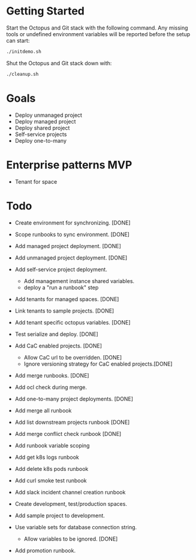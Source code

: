 # Getting Started

Start the Octopus and Git stack with the following command. Any missing tools or undefined environment variables will
be reported before the setup can start:

```bash
./initdemo.sh
```

Shut the Octopus and Git stack down with:

```bash
./cleanup.sh
```

# Goals

* Deploy unmanaged project
* Deploy managed project
* Deploy shared project
* Self-service projects
* Deploy one-to-many

# Enterprise patterns MVP

* Tenant for space

# Todo

* Create environment for synchronizing. [DONE]
* Scope runbooks to sync environment. [DONE]
* Add managed project deployment. [DONE]
* Add unmanaged project deployment. [DONE]
* Add self-service project deployment.
  * Add management instance shared variables.
  * deploy a "run a runbook" step
* Add tenants for managed spaces. [DONE]
* Link tenants to sample projects. [DONE]
* Add tenant specific octopus variables. [DONE]
* Test serialize and deploy. [DONE]
* Add CaC enabled projects. [DONE]
  * Allow CaC url to be overridden. [DONE]
  * Ignore versioning strategy for CaC enabled projects.[DONE]
* Add merge runbooks. [DONE]
* Add ocl check during merge.
* Add one-to-many project deployments. [DONE]
* Add merge all runbook
* Add list downstream projects runbook [DONE]
* Add merge conflict check runbook [DONE]
* Add runbook variable scoping
* Add get k8s logs runbook
* Add delete k8s pods runbook
* Add curl smoke test runbook
* Add slack incident channel creation runbook

* Create development, test/production spaces.
* Add sample project to development.
* Use variable sets for database connection string.
  * Allow variables to be ignored. [DONE]
* Add promotion runbook.